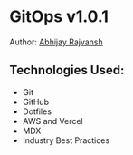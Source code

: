 # GitOps v1.0.1

Author: [Abhijay Rajvansh](https://x.com/rajvanshtwt)

## Technologies Used:

- Git
- GitHub
- Dotfiles
- AWS and Vercel
- MDX
- Industry Best Practices